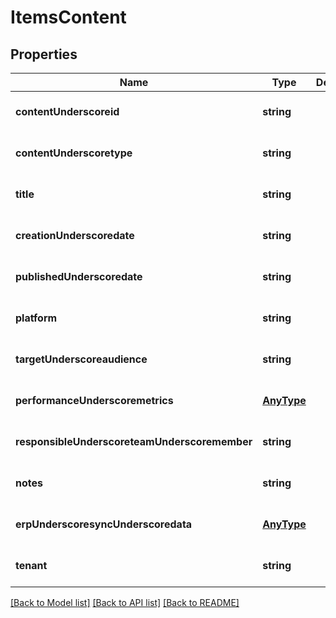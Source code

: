 # ItemsContent

## Properties
Name | Type | Description | Notes
------------ | ------------- | ------------- | -------------
**contentUnderscoreid** | **string** |  | [optional] [default to null]
**contentUnderscoretype** | **string** |  | [optional] [default to null]
**title** | **string** |  | [optional] [default to null]
**creationUnderscoredate** | **string** |  | [optional] [default to null]
**publishedUnderscoredate** | **string** |  | [optional] [default to null]
**platform** | **string** |  | [optional] [default to null]
**targetUnderscoreaudience** | **string** |  | [optional] [default to null]
**performanceUnderscoremetrics** | [**AnyType**](.md) |  | [optional] [default to null]
**responsibleUnderscoreteamUnderscoremember** | **string** |  | [optional] [default to null]
**notes** | **string** |  | [optional] [default to null]
**erpUnderscoresyncUnderscoredata** | [**AnyType**](.md) |  | [optional] [default to null]
**tenant** | **string** |  | [optional] [default to null]

[[Back to Model list]](../README.md#documentation-for-models) [[Back to API list]](../README.md#documentation-for-api-endpoints) [[Back to README]](../README.md)


